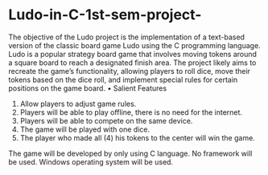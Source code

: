 # Ludo-in-C-1st-sem-project-
The objective of the Ludo project is the implementation of a text-based version of the classic board game Ludo using the C programming language. Ludo is a popular strategy board game that involves moving tokens around a square board to reach a designated finish area. The project likely aims to recreate the game’s functionality, allowing players to roll dice, move their tokens based on the dice roll, and implement special rules for certain positions on the game board. 
•	Salient Features
1.	Allow players to adjust game rules.
2.	Players will be able to play offline, there is no need for the internet.
3.	Players will be able to compete on the same device.
4.	The game will be played with one dice.
5.	The player who made all (4) his tokens to the center will win the game.

The game will be developed by only using C language. No framework will be used. Windows operating system will be used.
